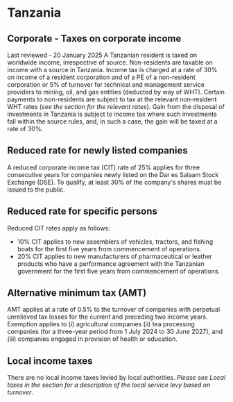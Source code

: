 # Tanzania
## Corporate - Taxes on corporate income
Last reviewed - 20 January 2025
A Tanzanian resident is taxed on worldwide income, irrespective of source. Non-residents are taxable on income with a source in Tanzania.
Income tax is charged at a rate of 30% on income of a resident corporation and of a PE of a non-resident corporation or 5% of turnover for technical and management service providers to mining, oil, and gas entities (deducted by way of WHT). Certain payments to non-residents are subject to tax at the relevant non-resident WHT rates (_see the section for the relevant rates_).
Gain from the disposal of investments in Tanzania is subject to income tax where such investments fall within the source rules, and, in such a case, the gain will be taxed at a rate of 30%.
## Reduced rate for newly listed companies
A reduced corporate income tax (CIT) rate of 25% applies for three consecutive years for companies newly listed on the Dar es Salaam Stock Exchange (DSE). To qualify, at least 30% of the company's shares must be issued to the public.
## Reduced rate for specific persons
Reduced CIT rates apply as follows:
  * 10% CIT applies to new assemblers of vehicles, tractors, and fishing boats for the first five years from commencement of operations.
  * 20% CIT applies to new manufacturers of pharmaceutical or leather products who have a performance agreement with the Tanzanian government for the first five years from commencement of operations.


## Alternative minimum tax (AMT)
AMT applies at a rate of 0.5% to the turnover of companies with perpetual unrelieved tax losses for the current and preceding two income years. Exemption applies to (i) agricultural companies (ii) tea processing companies (for a three-year period from 1 July 2024 to 30 June 2027), and (iii) companies engaged in provision of health or education.
## Local income taxes
There are no local income taxes levied by local authorities. _Please see Local taxes in the section for a description of the local service levy based on turnover_.
